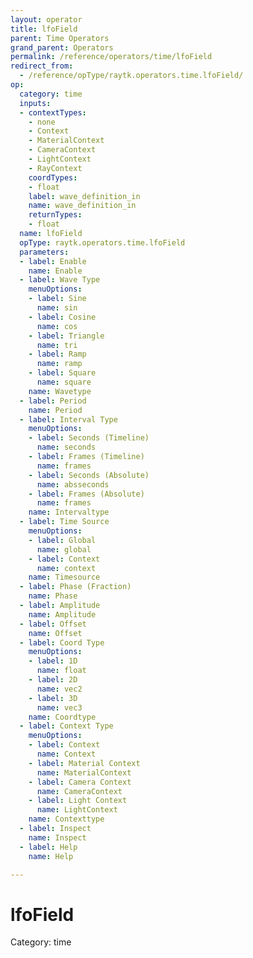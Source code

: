 ```yaml
---
layout: operator
title: lfoField
parent: Time Operators
grand_parent: Operators
permalink: /reference/operators/time/lfoField
redirect_from:
  - /reference/opType/raytk.operators.time.lfoField/
op:
  category: time
  inputs:
  - contextTypes:
    - none
    - Context
    - MaterialContext
    - CameraContext
    - LightContext
    - RayContext
    coordTypes:
    - float
    label: wave_definition_in
    name: wave_definition_in
    returnTypes:
    - float
  name: lfoField
  opType: raytk.operators.time.lfoField
  parameters:
  - label: Enable
    name: Enable
  - label: Wave Type
    menuOptions:
    - label: Sine
      name: sin
    - label: Cosine
      name: cos
    - label: Triangle
      name: tri
    - label: Ramp
      name: ramp
    - label: Square
      name: square
    name: Wavetype
  - label: Period
    name: Period
  - label: Interval Type
    menuOptions:
    - label: Seconds (Timeline)
      name: seconds
    - label: Frames (Timeline)
      name: frames
    - label: Seconds (Absolute)
      name: absseconds
    - label: Frames (Absolute)
      name: frames
    name: Intervaltype
  - label: Time Source
    menuOptions:
    - label: Global
      name: global
    - label: Context
      name: context
    name: Timesource
  - label: Phase (Fraction)
    name: Phase
  - label: Amplitude
    name: Amplitude
  - label: Offset
    name: Offset
  - label: Coord Type
    menuOptions:
    - label: 1D
      name: float
    - label: 2D
      name: vec2
    - label: 3D
      name: vec3
    name: Coordtype
  - label: Context Type
    menuOptions:
    - label: Context
      name: Context
    - label: Material Context
      name: MaterialContext
    - label: Camera Context
      name: CameraContext
    - label: Light Context
      name: LightContext
    name: Contexttype
  - label: Inspect
    name: Inspect
  - label: Help
    name: Help

---
```


# lfoField

Category: time

